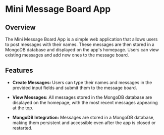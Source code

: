 # Mini Message Board App

## Overview

The Mini Message Board App is a simple web application that allows users to post messages with their names. These messages are then stored in a MongoDB database and displayed on the app's homepage. Users can view existing messages and add new ones to the message board.

## Features

- **Create Messages:** Users can type their names and messages in the provided input fields and submit them to the message board.

- **View Messages:** All messages stored in the MongoDB database are displayed on the homepage, with the most recent messages appearing at the top.

- **MongoDB Integration:** Messages are stored in a MongoDB database, making them persistent and accessible even after the app is closed or restarted.
